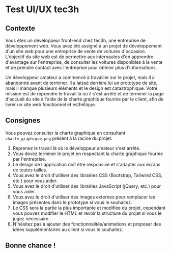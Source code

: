 # Test UI/UX tec3h

## Contexte
Vous êtes un développeur front-end chez tec3h, une entreprise de développement web. Vous avez été assigné à un projet de développement d'un site web pour une entreprise de vente de voitures d'occasion. L'objectif du site web est de permettre aux internautes d'en apprendre d'avantage sur l'entreprise, de consulter les voitures disponibles à la vente et de prendre contact avec l'entreprise pour obtenir plus d'informations.

Un développeur amateur a commencé à travailler sur le projet, mais il a abandonné avant de terminer. Il a laissé derrière lui un prototype de site, mais il manque plusieurs éléments et le design est catastrophique. Votre mission est de reprendre le travail là où il s'est arrêté et de terminer la page d'accueil du site à l'aide de la charte graphique fournie par le client, afin de livrer un site web fonctionnel et esthétique.

## Consignes

Vous pouvez consulter la charte graphique en consultant `charte_graphique.png` présent à la racine du projet.

1. Reprenez le travail là où le développeur amateur s'est arrêté.
2. Vous devez terminer le projet en respectant la charte graphique fournie par l'entreprise.
3. Le design de l'application doit être responsive et s'adapter aux écrans de toutes tailles.
4. Vous avez le droit d'utiliser des librairies CSS (Bootstrap, Tailwind CSS, etc.) pour vous aider.
5. Vous avez le droit d'utiliser des librairies JavaScript (jQuery, etc.) pour vous aider.
6. Vous avez le droit d'utiliser des images externes pour remplacer les images présentes dans le prototype si vous le souhaitez.
7. Le CSS sera la partie la plus importante et modifiée du projet, cependant vous pouvez modifier le HTML et revoir la structure du projet si vous le jugez nécessaire.
8. N'hésitez pas à ajouter des fonctionnalités/animations et proposer des idées supplémentaires au client si vous le souhaitez.

## Bonne chance !